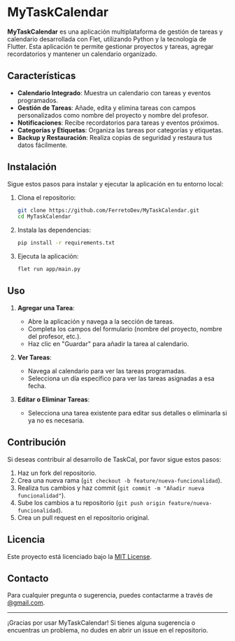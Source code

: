 # MyTaskCalendar

**MyTaskCalendar** es una aplicación multiplataforma de gestión de tareas y calendario desarrollada con Flet, utilizando Python y la tecnología de Flutter. Esta aplicación te permite gestionar proyectos y tareas, agregar recordatorios y mantener un calendario organizado.

## Características

- **Calendario Integrado**: Muestra un calendario con tareas y eventos programados.
- **Gestión de Tareas**: Añade, edita y elimina tareas con campos personalizados como nombre del proyecto y nombre del profesor.
- **Notificaciones**: Recibe recordatorios para tareas y eventos próximos.
- **Categorías y Etiquetas**: Organiza las tareas por categorías y etiquetas.
- **Backup y Restauración**: Realiza copias de seguridad y restaura tus datos fácilmente.

## Instalación

Sigue estos pasos para instalar y ejecutar la aplicación en tu entorno local:

1. Clona el repositorio:
   ```bash
   git clone https://github.com/FerretoDev/MyTaskCalendar.git
   cd MyTaskCalendar
   ```

2. Instala las dependencias:
   ```bash
   pip install -r requirements.txt
   ```

3. Ejecuta la aplicación:
   ```bash
   flet run app/main.py
   ```

## Uso

1. **Agregar una Tarea**:
   - Abre la aplicación y navega a la sección de tareas.
   - Completa los campos del formulario (nombre del proyecto, nombre del profesor, etc.).
   - Haz clic en "Guardar" para añadir la tarea al calendario.

2. **Ver Tareas**:
   - Navega al calendario para ver las tareas programadas.
   - Selecciona un día específico para ver las tareas asignadas a esa fecha.

3. **Editar o Eliminar Tareas**:
   - Selecciona una tarea existente para editar sus detalles o eliminarla si ya no es necesaria.

## Contribución

Si deseas contribuir al desarrollo de TaskCal, por favor sigue estos pasos:

1. Haz un fork del repositorio.
2. Crea una nueva rama (`git checkout -b feature/nueva-funcionalidad`).
3. Realiza tus cambios y haz commit (`git commit -m "Añadir nueva funcionalidad"`).
4. Sube los cambios a tu repositorio (`git push origin feature/nueva-funcionalidad`).
5. Crea un pull request en el repositorio original.

## Licencia

Este proyecto está licenciado bajo la [MIT License](LICENSE).

## Contacto

Para cualquier pregunta o sugerencia, puedes contactarme a través de [@gmail.com](mailto:@gmail.com).

---

¡Gracias por usar MyTaskCalendar! Si tienes alguna sugerencia o encuentras un problema, no dudes en abrir un issue en el repositorio.
